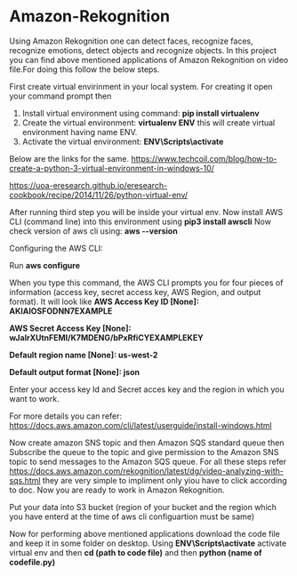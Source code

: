# Amazon-Rekognition

Using Amazon Rekognition one can detect faces, recognize faces, recognize emotions, detect objects and recognize objects.
In this project you can find above mentioned applications of Amazon Rekognition on video file.For doing this follow the below steps.

First create virtual envirinment in your local system. 
For creating it open your command prompt then 
1) Install virtual environment using command:  **pip install virtualenv**
2) Create the virtual environment: **virtualenv ENV** this will create virtual environment having name ENV. 
3) Activate the virtual environment: **ENV\Scripts\activate**

Below are the links for the same.
https://www.techcoil.com/blog/how-to-create-a-python-3-virtual-environment-in-windows-10/ 

https://uoa-eresearch.github.io/eresearch-cookbook/recipe/2014/11/26/python-virtual-env/


After running third step you will be inside your virtual env. Now install AWS CLI (command line) into this environment using 
**pip3 install awscli**
Now check version of aws cli using: **aws --version**

Configuring the AWS CLI:

Run **aws configure**

When you type this command, the AWS CLI prompts you for four pieces of information (access key, secret access key, AWS Region, and output format). It will look like 
**AWS Access Key ID [None]: AKIAIOSFODNN7EXAMPLE**

**AWS Secret Access Key [None]: wJalrXUtnFEMI/K7MDENG/bPxRfiCYEXAMPLEKEY**

**Default region name [None]: us-west-2**

**Default output format [None]: json**


Enter your access key Id and Secret acces key and the region in which you want to work.

For more details you can refer: https://docs.aws.amazon.com/cli/latest/userguide/install-windows.html

Now create amazon SNS topic and then Amazon SQS standard queue then Subscribe the queue to the topic and give permission to the Amazon SNS topic to send messages to the Amazon SQS queue. For all these steps refer 
https://docs.aws.amazon.com/rekognition/latest/dg/video-analyzing-with-sqs.html they are very simple to impliment only yiou have to click according to doc.
Now you are ready to work in Amazon Rekognition. 

Put your data into S3 bucket (region of your bucket and the region which you have enterd at the time of aws cli configuartion must be same)


Now for performing above mentioned applications download the code file and keep it in some folder on desktop. 
Using **ENV\Scripts\activate** activate virtual env and then **cd (path to code file)** and then **python (name of codefile.py)**











